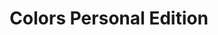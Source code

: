 ---
ee_id: '2149'
site: '1'
type: '2'
url: 2009-054-colors-personal-edition
title: Colors Personal Edition
year: '2009'
display_year: '2009'
medium: OSX Software
dims:
pitch: Software 2 play a quicktime movie one horizontal line of pixels at a time.
ps:
live_url: http://colors-personal-edition.coryarcangel.com/
related: "[33] 2006-004 Colors - 2006-004-colors"
youtube:
related_code: https://github.com/coryarcangel/Colors-Personal-Edition
imgs: colors-2009-054-detail-2-database-ih.jpg
subheading:
download:
add_credit:
commission:
layout: things-i-made
---